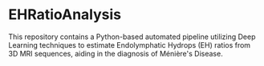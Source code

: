 # EHRatioAnalysis
This repository contains a Python-based automated pipeline utilizing Deep Learning techniques to estimate Endolymphatic Hydrops (EH) ratios from 3D MRI sequences, aiding in the diagnosis of Ménière's Disease.
